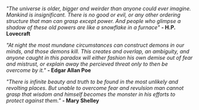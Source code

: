 <!-- TITLE: Welcome to the Mythos -->
<!-- SUBTITLE: That is not dead which can eternal lie, and with strange aeons even death may die. -->

*"The universe is older, bigger and weirder than anyone could ever imagine. Mankind is insignificant.
There is no good or evil, or any other ordering structure that man can grasp except power.
And people who glimpse a shadow of these old powers are like a snowflake in a furnace"*
**- H.P. Lovecraft**

*"At night the most mundane circumstances can construct demons in our minds, and those demons kill.
This creates and overlap, an ambiguity, and anyone caught in this paradox will either fashion his own demise 
out of fear and mistrust, or explain away the percieved threat only to then be overcome by it."*
**- Edgar Allan Poe**

*"There is infinite beauty and truth to be found in the most unlikely and revolting places.
But unable to overcome fear and revulsion man cannot grasp that wisdom and
himself becomes the monster in his efforts to protect against them."*
**- Mary Shelley**

